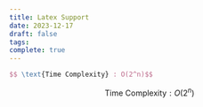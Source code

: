 ```yaml
---
title: Latex Support
date: 2023-12-17
draft: false
tags: 
complete: true
---
```

```latex
$$ \text{Time Complexity} : O(2^n)$$
```

$$ \text{Time Complexity} : O(2^n)$$



